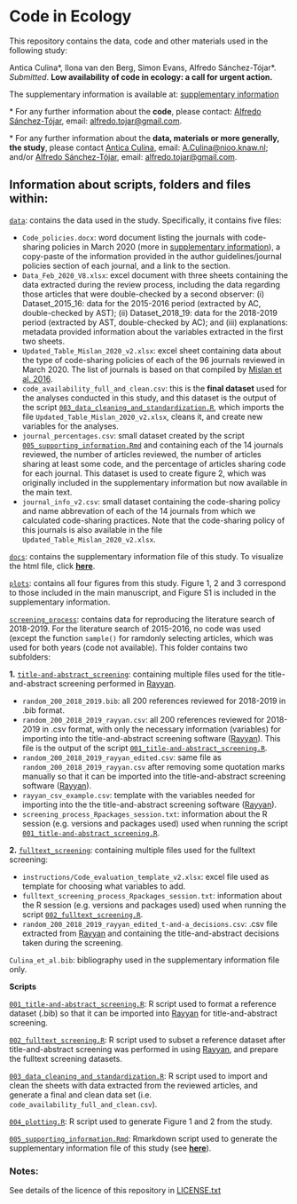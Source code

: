 # Code in Ecology

This repository contains the data, code and other materials used in the following study:

Antica Culina*, Ilona van den Berg, Simon Evans, Alfredo Sánchez-Tójar*. *Submitted*. **Low availability of code in ecology: a call for urgent action.**

The supplementary information is available at: [supplementary information](https://asanchez-tojar.github.io/code_in_ecology/supporting_information.html)

\* For any further information about the **code**, please contact: [Alfredo Sánchez-Tójar](https://scholar.google.co.uk/citations?hl=en&user=Sh-Rjq8AAAAJ&view_op=list_works&sortby=pubdate), email: alfredo.tojar@gmail.com. 

\* For any further information about the **data, materials or more generally, the study**, please contact [Antica Culina](https://scholar.google.com/citations?hl=en&user=9dgJnxEAAAAJ&view_op=list_works&sortby=pubdate), email: A.Culina@nioo.knaw.nl; and/or [Alfredo Sánchez-Tójar](https://scholar.google.co.uk/citations?hl=en&user=Sh-Rjq8AAAAJ&view_op=list_works&sortby=pubdate), email: alfredo.tojar@gmail.com.

## Information about scripts, folders and files within:

[`data`](https://github.com/ASanchez-Tojar/code_in_ecology/tree/master/data): contains the data used in the study. Specifically, it contains five files: 
  - `Code_policies.docx`: word document listing the journals with code-sharing policies in March 2020 (more in [supplementary information](https://asanchez-tojar.github.io/code_in_ecology/supporting_information.html)), a copy-paste of the information provided in the author guidelines/journal policies section of each journal, and a link to the section.
  - `Data_Feb_2020_V8.xlsx`: excel document with three sheets containing the data extracted during the review process, including the data regarding those articles that were double-checked by a second observer: (i) Dataset_2015_16: data for the 2015-2016 period (extracted by AC, double-checked by AST); (ii) Dataset_2018_19: data for the 2018-2019 period (extracted by AST, double-checked by AC); and (iii) explanations: metadata provided information about the variables extracted in the first two sheets. 
  - `Updated_Table_Mislan_2020_v2.xlsx`: excel sheet containing data about the type of code-sharing policies of each of the 96 journals reviewed in March 2020. The list of journals is based on that compiled by [Mislan et al. 2016](https://doi.org/10.1016/j.tree.2015.11.006).
  - `code_availability_full_and_clean.csv`: this is the **final dataset** used for the analyses conducted in this study, and this dataset is the output of the script [`003_data_cleaning_and_standardization.R`](https://github.com/ASanchez-Tojar/code_in_ecology/blob/master/003_data_cleaning_and_standardization.R), which imports the file `Updated_Table_Mislan_2020_v2.xlsx`, cleans it, and create new variables for the analyses.
  - `journal_percentages.csv`: small dataset created by the script [`005_supporting_information.Rmd`](https://github.com/ASanchez-Tojar/code_in_ecology/blob/master/005_supporting_information.Rmd) and containing each of the 14 journals reviewed, the number of articles reviewed, the number of articles sharing at least some code, and the percentage of articles sharing code for each journal. This dataset is used to create figure 2, which was originally included in the supplementary information but now available in the main text.
  - `journal_info_v2.csv`: small dataset containing the code-sharing policy and name abbrevation of each of the 14 journals from which we calculated code-sharing practices. Note that the code-sharing policy of this journals is also available in the file `Updated_Table_Mislan_2020_v2.xlsx`.

[`docs`](https://github.com/ASanchez-Tojar/code_in_ecology/tree/master/docs): contains the supplementary information file of this study. To visualize the html file, click [**here**](https://asanchez-tojar.github.io/code_in_ecology/supporting_information.html). 

[`plots`](https://github.com/ASanchez-Tojar/code_in_ecology/tree/master/plots): contains all four figures from this study. Figure 1, 2 and 3 correspond to those included in the main manuscript, and Figure S1 is included in the supplementary information.

[`screening_process`](https://github.com/ASanchez-Tojar/code_in_ecology/tree/master/screening_process): contains data for reproducing the literature search of 2018-2019. For the literature search of 2015-2016, no code was used (except the function `sample()` for ramdonly selecting articles, which was used for both years (code not available). This folder contains two subfolders:

**1.** [`title-and-abstract_screening`](https://github.com/ASanchez-Tojar/code_in_ecology/tree/master/screening_process/title-and-abstract_screening): containing multiple files used for the title-and-abstract screening performed in [Rayyan](https://rayyan.qcri.org/).
  - `random_200_2018_2019.bib`: all 200 references reviewed for 2018-2019 in .bib format.
  - `random_200_2018_2019_rayyan.csv`: all 200 references reviewed for 2018-2019 in .csv format, with only the necessary information (variables) for importing into the title-and-abstract screening software ([Rayyan](https://rayyan.qcri.org/)). This file is the output of the script [`001_title-and-abstract_screening.R`](https://github.com/ASanchez-Tojar/code_in_ecology/blob/master/001_title-and-abstract_screening.R).
  - `random_200_2018_2019_rayyan_edited.csv`: same file as `random_200_2018_2019_rayyan.csv` after removing some quotation marks manually so that it can be imported into the title-and-abstract screening software ([Rayyan](https://rayyan.qcri.org/)). 
  - `rayyan_csv_example.csv`: template with the variables needed for importing into the the title-and-abstract screening software ([Rayyan](https://rayyan.qcri.org/)).
  - `screening_process_Rpackages_session.txt`: information about the R session (e.g. versions and packages used) used when running the script [`001_title-and-abstract_screening.R`](https://github.com/ASanchez-Tojar/code_in_ecology/blob/master/001_title-and-abstract_screening.R).

**2.** [`fulltext_screening`](https://github.com/ASanchez-Tojar/code_in_ecology/tree/master/screening_process/fulltext_screening): containing multiple files used for the fulltext screening:
  - `instructions/Code_evaluation_template_v2.xlsx`: excel file used as template for choosing what variables to add.
  - `fulltext_screening_process_Rpackages_session.txt`: information about the R session (e.g. versions and packages used) used when running the script [`002_fulltext_screening.R`](https://github.com/ASanchez-Tojar/code_in_ecology/blob/master/002_fulltext_screening.R).
  - `random_200_2018_2019_rayyan_edited_t-and-a_decisions.csv`: .csv file extracted from [Rayyan](https://rayyan.qcri.org/) and containing the title-and-abstract decisions taken during the screening.

`Culina_et_al.bib`: bibliography used in the supplementary information file only.

**Scripts**

[`001_title-and-abstract_screening.R`](https://github.com/ASanchez-Tojar/code_in_ecology/blob/master/001_title-and-abstract_screening.R): R script used to format a reference dataset (.bib) so that it can be imported into [Rayyan](https://rayyan.qcri.org/) for title-and-abstract screening. 

[`002_fulltext_screening.R`](https://github.com/ASanchez-Tojar/code_in_ecology/blob/master/002_fulltext_screening.R): R script used to subset a reference dataset after title-and-abstract screening was performed in using [Rayyan](https://rayyan.qcri.org/), and prepare the fulltext screening datasets.

[`003_data_cleaning_and_standardization.R`](https://github.com/ASanchez-Tojar/code_in_ecology/blob/master/003_data_cleaning_and_standardization.R): R script used to import and clean the sheets with data extracted from the reviewed articles, and generate a final and clean data set (i.e. `code_availability_full_and_clean.csv`).

[`004_plotting.R`](https://github.com/ASanchez-Tojar/code_in_ecology/blob/master/004_plotting.R): R script used to generate Figure 1 and 2 from the study.

[`005_supporting_information.Rmd`](https://github.com/ASanchez-Tojar/code_in_ecology/blob/master/005_supporting_information.Rmd): Rmarkdown script used to generate the supplementary information file of this study (see [**here**](https://asanchez-tojar.github.io/code_in_ecology/supporting_information.html)).

### Notes:

See details of the licence of this repository in [LICENSE.txt](https://github.com/ASanchez-Tojar/code_in_ecology/blob/master/LICENSE.txt)
